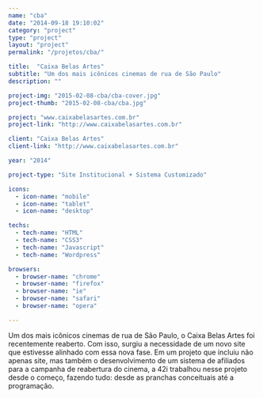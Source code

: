 ```yaml
---
name: "cba"
date: "2014-09-18 19:10:02"
category: "project"
type: "project"
layout: "project"
permalink: "/projetos/cba/"

title:  "Caixa Belas Artes"
subtitle: "Um dos mais icônicos cinemas de rua de São Paulo"
description: ""

project-img: "2015-02-08-cba/cba-cover.jpg"
project-thumb: "2015-02-08-cba/cba.jpg"

project: "www.caixabelasartes.com.br"
project-link: "http://www.caixabelasartes.com.br"

client: "Caixa Belas Artes"
client-link: "http://www.caixabelasartes.com.br"

year: "2014"

project-type: "Site Institucional + Sistema Customizado"

icons:
  - icon-name: "mobile"
  - icon-name: "tablet"
  - icon-name: "desktop"

techs:
  - tech-name: "HTML"
  - tech-name: "CSS3"
  - tech-name: "Javascript"
  - tech-name: "Wordpress"

browsers:
  - browser-name: "chrome"
  - browser-name: "firefox"
  - browser-name: "ie"
  - browser-name: "safari"
  - browser-name: "opera"

---
```

<span class="dropcap">U</span>m dos mais icônicos cinemas de rua de São Paulo, o Caixa Belas Artes foi recentemente reaberto. Com isso, surgiu a necessidade de um novo site que estivesse alinhado com essa nova fase. Em um projeto que incluiu não apenas site, mas também o desenvolvimento de um sistema de afiliados para a campanha de reabertura do cinema, a 42i trabalhou nesse projeto desde o começo, fazendo tudo: desde as pranchas conceituais até a programação.

